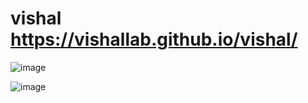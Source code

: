 # vishal https://vishallab.github.io/vishal/

![image](https://github.com/Vishallab/vishal/assets/74778363/e35d0a77-d9e9-4c1c-bcc8-d3802daea768)

![image](https://github.com/Vishallab/vishal/assets/74778363/61204549-4d59-46eb-87b1-9187a5936a65)

